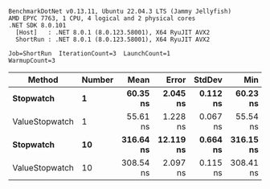```

BenchmarkDotNet v0.13.11, Ubuntu 22.04.3 LTS (Jammy Jellyfish)
AMD EPYC 7763, 1 CPU, 4 logical and 2 physical cores
.NET SDK 8.0.101
  [Host]   : .NET 8.0.1 (8.0.123.58001), X64 RyuJIT AVX2
  ShortRun : .NET 8.0.1 (8.0.123.58001), X64 RyuJIT AVX2

Job=ShortRun  IterationCount=3  LaunchCount=1  
WarmupCount=3  

```
| Method         | Number | Mean      | Error     | StdDev   | Min       | Max       | Gen0   | Allocated |
|--------------- |------- |----------:|----------:|---------:|----------:|----------:|-------:|----------:|
| **Stopwatch**      | **1**      |  **60.35 ns** |  **2.045 ns** | **0.112 ns** |  **60.23 ns** |  **60.44 ns** | **0.0005** |      **40 B** |
| ValueStopwatch | 1      |  55.61 ns |  1.228 ns | 0.067 ns |  55.54 ns |  55.68 ns |      - |         - |
| **Stopwatch**      | **10**     | **316.64 ns** | **12.119 ns** | **0.664 ns** | **316.15 ns** | **317.40 ns** | **0.0005** |      **40 B** |
| ValueStopwatch | 10     | 308.54 ns |  2.097 ns | 0.115 ns | 308.41 ns | 308.62 ns |      - |         - |
